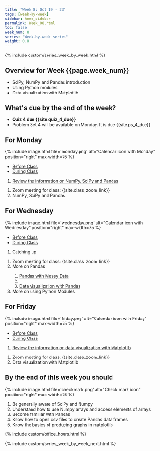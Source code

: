 ```yaml
---
title: "Week 8: Oct 19 - 23"
tags: [week-by-week]
sidebar: home_sidebar
permalink: Week_08.html
toc: false
week_num: 8
series: "Week-by-week series"
weight: 0.8
---
```


{% include custom/series_week_by_week.html %}

## Overview for Week {{page.week_num}}

* SciPy, NumPy and Pandas introduction
* Using Python modules
* Data visualization with Matplotlib

## What's due by the end of the week?

* **Quiz 4 due {{site.quiz_4_due}}**
* Problem Set 4 will be available on Monday. It is due {{site.ps_4_due}}

## For Monday

{% include image.html file='monday.png' alt="Calendar icon with Monday" position="right" max-width=75 %}

<ul id="MondayTabs" class="nav nav-tabs">
    <li class="active"><a href="#MonBefore" data-toggle="tab">Before Class</a></li>
    <li><a href="#MonDuring" data-toggle="tab">During Class</a></li>
</ul>
<div class="tab-content">
    <div role="tabpanel" class="tab-pane active" id="MonBefore">
        <ol>
          <li><a href="https://github.com/comptoolsres/Jupyter_content/blob/main/NumPy_SciPy_Pandas.ipynb">Review the information on NumPy, SciPy and Pandas</a></li>
        </ol>
    </div>
    <div role="tabpanel" class="tab-pane" id="MonDuring">
        <ol>
          <li>Zoom meeting for class: {{site.class_zoom_link}}</li>
          <li>NumPy, SciPy and Pandas</li>
        </ol>
    </div>
</div>

## For Wednesday

{% include image.html file='wednesday.png' alt="Calendar icon with Wednesday" position="right" max-width=75 %}

<ul id="WednesdayTabs" class="nav nav-tabs">
    <li class="active"><a href="#WedBefore" data-toggle="tab">Before Class</a></li>
    <li><a href="#WedDuring" data-toggle="tab">During Class</a></li>
</ul>
<div class="tab-content">
    <div role="tabpanel" class="tab-pane active" id="WedBefore">
        <ol>
          <li>Catching up</li>
        </ol>
    </div>
    <div role="tabpanel" class="tab-pane" id="WedDuring">
        <ol>
          <li>Zoom meeting for class: {{site.class_zoom_link}}</li>
          <li>More on Pandas</li>
            <ol>
              <li><a href="https://github.com/comptoolsres/Jupyter_content/blob/main/Pandas_messy_data.ipynb">Pandas with Messy Data</a><li>
              <li><a href="https://github.com/comptoolsres/Jupyter_content/blob/main/Pandas_data_vis.ipynb">Data visualization with Pandas</a></li>
            </ol>
          <li>More on using Python Modules</li>
        </ol>
    </div>
</div>

## For Friday

{% include image.html file='friday.png' alt="Calendar icon with Friday" position="right" max-width=75 %}

<ul id="FridayTabs" class="nav nav-tabs">
    <li class="active"><a href="#FriBefore" data-toggle="tab">Before Class</a></li>
    <li><a href="#FriDuring" data-toggle="tab">During Class</a></li>
</ul>
<div class="tab-content">
    <div role="tabpanel" class="tab-pane active" id="FriBefore">
        <ol>
          <li><a href="https://github.com/comptoolsres/Jupyter_content/blob/main/Data_visualization.ipynb">Review the information on data visualization with Matplotlib</a></li>
        </ol>
    </div>
    <div role="tabpanel" class="tab-pane" id="FriDuring">
        <ol>
          <li>Zoom meeting for class: {{site.class_zoom_link}}</li>
          <li>Data visualization with Matplotlib</li>
        </ol>
    </div>
</div>

## By the end of this week you should

{% include image.html file='checkmark.png' alt="Check mark icon" position="right" max-width=75 %}

1. Be generally aware of SciPy and Numpy
1. Understand how to use Numpy arrays and access elements of arrays
1. Become familiar with Pandas
1. Know how to open csv files to create Pandas data frames
1. Know the basics of producing graphs in matplotlib

{% include custom/office_hours.html %}

{% include custom/series_week_by_week_next.html %}